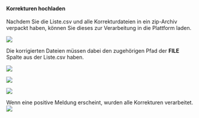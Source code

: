 <!--
 * @file page_admin_tutorUpload_upload_de.md
 *
 * @author Till Uhlig <till.uhlig@student.uni-halle.de>
 * @date 2015
-->

#### Korrekturen hochladen
Nachdem Sie die Liste.csv und alle Korrekturdateien in ein zip-Archiv verpackt haben, können Sie dieses zur Verarbeitung in die Plattform laden.

![](sampleD.png)

Die korrigierten Dateien müssen dabei den zugehörigen Pfad der **FILE** Spalte aus der Liste.csv haben.

![](uploadA.png)

![](uploadB.png)

![](uploadC.png)

Wenn eine positive Meldung erscheint, wurden alle Korrekturen verarbeitet.
![](uploadD.png)